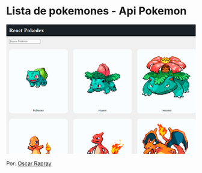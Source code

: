 # Lista de pokemones - Api Pokemon

![Api Pokemon](https://github.com/oscarrapray/pokedex/blob/master/src/img/pokedex.jpg)

Por: [Oscar Rapray](https://github.com/oscarrapray)
